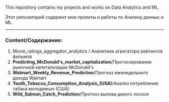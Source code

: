This repository contains my projects and works on Data Analytics and ML.

Этот репозиторий содержит мои проекты и работы по Анализу данных и ML.
___
### Content/Содержание:
1. Movie_ratings_aggregator_analytics / Аналитика агрегатора рейтингов фильмов
2. **Predicting_McDonald's_market_capitalization**/Прогнозирование рыночной капитализации McDonald's
3. **Walmart_Weekly_Revenue_Prediction**/Прогноз еженедельного дохода Walmart
4. **Youth_Tobacco_Consumption_Analysis_(USA)**/Анализ потребления табака молодежью (США)
5. **Wild_Salmon_Catch_Prediction**/Прогноз вылова дикого лосося
